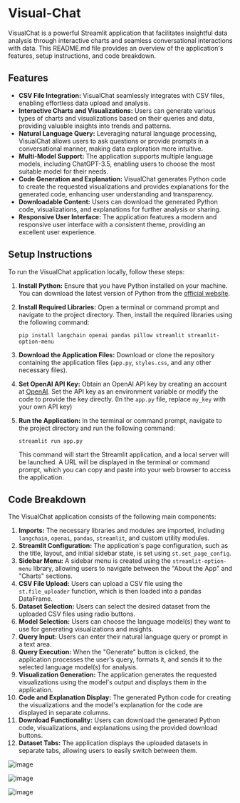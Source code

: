 # Visual-Chat


VisualChat is a powerful Streamlit application that facilitates insightful data analysis through interactive charts and seamless conversational interactions with data. This README.md file provides an overview of the application's features, setup instructions, and code breakdown.

## Features

- **CSV File Integration:** VisualChat seamlessly integrates with CSV files, enabling effortless data upload and analysis.
- **Interactive Charts and Visualizations:** Users can generate various types of charts and visualizations based on their queries and data, providing valuable insights into trends and patterns.
- **Natural Language Query:** Leveraging natural language processing, VisualChat allows users to ask questions or provide prompts in a conversational manner, making data exploration more intuitive.
- **Multi-Model Support:** The application supports multiple language models, including ChatGPT-3.5, enabling users to choose the most suitable model for their needs.
- **Code Generation and Explanation:** VisualChat generates Python code to create the requested visualizations and provides explanations for the generated code, enhancing user understanding and transparency.
- **Downloadable Content:** Users can download the generated Python code, visualizations, and explanations for further analysis or sharing.
- **Responsive User Interface:** The application features a modern and responsive user interface with a consistent theme, providing an excellent user experience.

## Setup Instructions

To run the VisualChat application locally, follow these steps:

1. **Install Python:** Ensure that you have Python installed on your machine. You can download the latest version of Python from the [official website](https://www.python.org/downloads/).

2. **Install Required Libraries:** Open a terminal or command prompt and navigate to the project directory. Then, install the required libraries using the following command:

   ```
   pip install langchain openai pandas pillow streamlit streamlit-option-menu
   ```

3. **Download the Application Files:** Download or clone the repository containing the application files (`app.py`, `styles.css`, and any other necessary files).

4. **Set OpenAI API Key:** Obtain an OpenAI API key by creating an account at [OpenAI](https://openai.com). Set the API key as an environment variable or modify the code to provide the key directly. (In the `app.py` file, replace `my_key` with your own API key)

5. **Run the Application:** In the terminal or command prompt, navigate to the project directory and run the following command:

   ```
   streamlit run app.py
   ```

   This command will start the Streamlit application, and a local server will be launched. A URL will be displayed in the terminal or command prompt, which you can copy and paste into your web browser to access the application.

## Code Breakdown

The VisualChat application consists of the following main components:

1. **Imports:** The necessary libraries and modules are imported, including `langchain`, `openai`, `pandas`, `streamlit`, and custom utility modules.
2. **Streamlit Configuration:** The application's page configuration, such as the title, layout, and initial sidebar state, is set using `st.set_page_config`.
3. **Sidebar Menu:** A sidebar menu is created using the `streamlit-option-menu` library, allowing users to navigate between the "About the App" and "Charts" sections.
4. **CSV File Upload:** Users can upload a CSV file using the `st.file_uploader` function, which is then loaded into a pandas DataFrame.
5. **Dataset Selection:** Users can select the desired dataset from the uploaded CSV files using radio buttons.
6. **Model Selection:** Users can choose the language model(s) they want to use for generating visualizations and insights.
7. **Query Input:** Users can enter their natural language query or prompt in a text area.
8. **Query Execution:** When the "Generate" button is clicked, the application processes the user's query, formats it, and sends it to the selected language model(s) for analysis.
9. **Visualization Generation:** The application generates the requested visualizations using the model's output and displays them in the application.
10. **Code and Explanation Display:** The generated Python code for creating the visualizations and the model's explanation for the code are displayed in separate columns.
11. **Download Functionality:** Users can download the generated Python code, visualizations, and explanations using the provided download buttons.
12. **Dataset Tabs:** The application displays the uploaded datasets in separate tabs, allowing users to easily switch between them.

![image](https://github.com/rohanmatt/Visual-Chat/assets/77683536/8e1f9ee9-5c36-4d75-81a6-3d83b8bffa69)

![image](https://github.com/rohanmatt/Visual-Chat/assets/77683536/12a964d0-ff27-4853-89b2-92bbf690d326)

![image](https://github.com/rohanmatt/Visual-Chat/assets/77683536/bf7d8234-49ba-4288-bb86-445d1be232d7)



